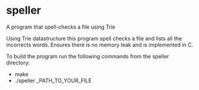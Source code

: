 # speller
A program that spell-checks a file using Trie

Using Trie datastructure this program spell checks a file and lists all the incorrects words. Ensures there is no memory leak and is implemented in C.

To build the program run the following commands from the speller directory:
- make
- ./speller _PATH_TO_YOUR_FILE
